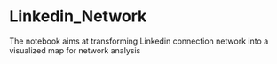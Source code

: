 # Linkedin_Network
The notebook aims at transforming Linkedin connection network into a visualized map for network analysis
